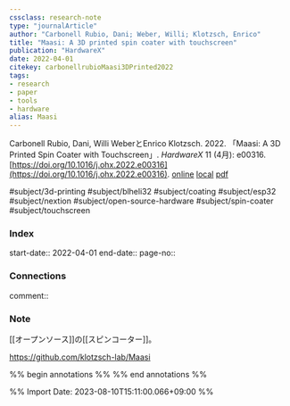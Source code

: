 ```yaml
---
cssclass: research-note
type: "journalArticle"
author: "Carbonell Rubio, Dani; Weber, Willi; Klotzsch, Enrico"
title: "Maasi: A 3D printed spin coater with touchscreen"
publication: "HardwareX"
date: 2022-04-01
citekey: carbonellrubioMaasi3DPrinted2022
tags:
- research
- paper
- tools
- hardware
alias: Maasi
---
```

Carbonell Rubio, Dani, Willi WeberとEnrico Klotzsch. 2022. 「Maasi: A 3D Printed Spin Coater with Touchscreen」. _HardwareX_ 11 (4月): e00316. [https://doi.org/10.1016/j.ohx.2022.e00316](https://doi.org/10.1016/j.ohx.2022.e00316).
[online](http://zotero.org/users/12014264/items/B8EII2U6) [local](zotero://select/library/items/B8EII2U6) [pdf](file:///Users/tomoya/Zotero/storage/ZKTH274V/Carbonell%20Rubio%20et%20al.%20-%202022%20-%20Maasi%20A%203D%20printed%20spin%20coater%20with%20touchscreen.pdf)
 

 
#subject/3d-printing
#subject/blheli32
#subject/coating
#subject/esp32
#subject/nextion
#subject/open-source-hardware
#subject/spin-coater
#subject/touchscreen

### Index

start-date:: 2022-04-01
end-date::
page-no:: 

### Connections

comment:: 

### Note

[[オープンソース]]の[[スピンコーター]]。


https://github.com/klotzsch-lab/Maasi

%% begin annotations %%  %% end annotations %%


%% Import Date: 2023-08-10T15:11:00.066+09:00 %%
